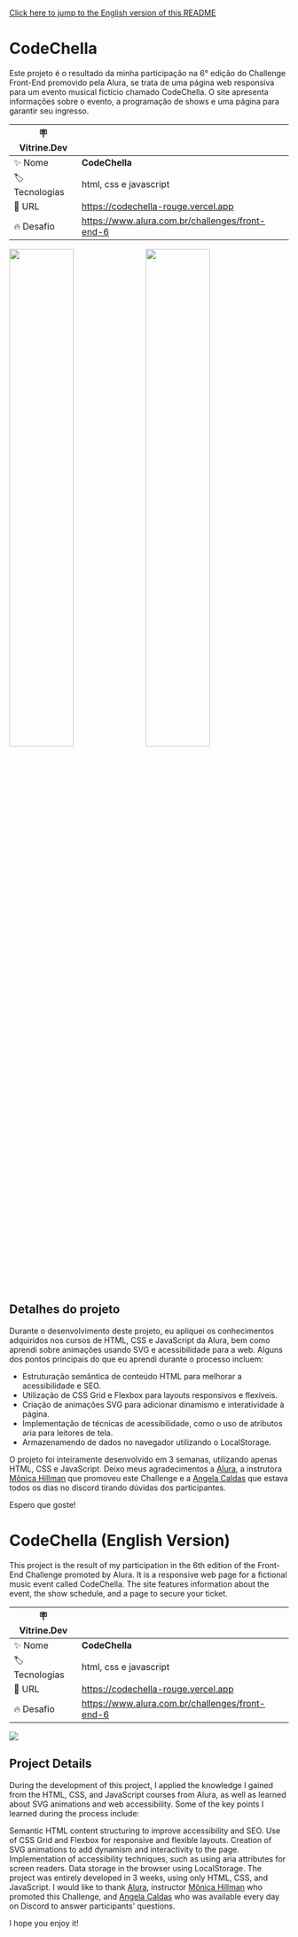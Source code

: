 [Click here to jump to the English version of this README](#english-version)

# CodeChella

Este projeto é o resultado da minha participação na 6° edição do Challenge Front-End promovido pela Alura, se trata de uma página web responsiva para um evento musical fictício chamado CodeChella. O site apresenta informações sobre o evento, a programação de shows e uma página para garantir seu ingresso.

| :placard: Vitrine.Dev |     |
| -------------  | --- |
| :sparkles: Nome        | **CodeChella**
| :label: Tecnologias | html, css e javascript
| :rocket: URL         | https://codechella-rouge.vercel.app
| :fire: Desafio     | https://www.alura.com.br/challenges/front-end-6

<img src="[Plateia feliz e sorrindo enquanto assiste ao show](https://github.com/edmundo-xicara/codechella/blob/main/assets/img/img_sobre_verao.png)" width="48%">
<img src="[Banda de Rock tocando guitarra e baixo](https://github.com/edmundo-xicara/codechella/blob/main/assets/img/img_sobre.png)" width="48%">

## Detalhes do projeto

Durante o desenvolvimento deste projeto, eu apliquei os conhecimentos adquiridos nos cursos de HTML, CSS e JavaScript da Alura, bem como aprendi sobre animações usando SVG e acessibilidade para a web. Alguns dos pontos principais do que eu aprendi durante o processo incluem:

- Estruturação semântica de conteúdo HTML para melhorar a acessibilidade e SEO.
- Utilização de CSS Grid e Flexbox para layouts responsivos e flexíveis.
- Criação de animações SVG para adicionar dinamismo e interatividade à página.
- Implementação de técnicas de acessibilidade, como o uso de atributos aria para leitores de tela.
- Armazenamendo de dados no navegador utilizando o LocalStorage.

O projeto foi inteiramente desenvolvido em 3 semanas, utilizando apenas HTML, CSS e JavaScript. Deixo meus agradecimentos a [Alura](https://www.alura.com.br), a instrutora [Mônica Hillman](https://github.com/monicahillman) que promoveu este Challenge e a [Angela Caldas](https://github.com/sucodelarangela) que estava todos os dias no discord tirando dúvidas dos participantes.

Espero que goste!


# <a name="english-version">CodeChella (English Version)</a>

This project is the result of my participation in the 6th edition of the Front-End Challenge promoted by Alura. It is a responsive web page for a fictional music event called CodeChella. The site features information about the event, the show schedule, and a page to secure your ticket.

| :placard: Vitrine.Dev |     |
| -------------  | --- |
| :sparkles: Nome        | **CodeChella**
| :label: Tecnologias | html, css e javascript
| :rocket: URL         | https://codechella-rouge.vercel.app
| :fire: Desafio     | https://www.alura.com.br/challenges/front-end-6

![](https://via.placeholder.com/1200x500.png?text=imagem+lindona+do+meu+projeto#vitrinedev)

## Project Details

During the development of this project, I applied the knowledge I gained from the HTML, CSS, and JavaScript courses from Alura, as well as learned about SVG animations and web accessibility. Some of the key points I learned during the process include:

Semantic HTML content structuring to improve accessibility and SEO.
Use of CSS Grid and Flexbox for responsive and flexible layouts.
Creation of SVG animations to add dynamism and interactivity to the page.
Implementation of accessibility techniques, such as using aria attributes for screen readers.
Data storage in the browser using LocalStorage.
The project was entirely developed in 3 weeks, using only HTML, CSS, and JavaScript. I would like to thank [Alura](https://www.alura.com.br), instructor [Mônica Hillman](https://github.com/monicahillman) who promoted this Challenge, and [Angela Caldas](https://github.com/sucodelarangela) who was available every day on Discord to answer participants' questions.

I hope you enjoy it!
